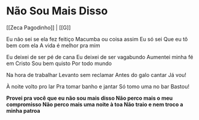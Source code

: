 # Não Sou Mais Disso

[[Zeca Pagodinho]] | [[G]]

Eu não sei se ela fez feitiço
Macumba ou coisa assim
Eu só sei
Que eu tô bem com ela
A vida é melhor pra mim

Eu deixei de ser pé de cana
Eu deixei de ser vagabundo
Aumentei minha fé em Cristo
Sou bem quisto
Por todo mundo

Na hora de trabalhar
Levanto sem reclamar
Antes do galo cantar
Já vou!

À noite volto pro lar
Pra tomar banho e jantar
Só tomo uma no bar
Bastou!

**Provei pra você que eu não sou mais disso
Não perco mais o meu compromisso
Não perco mais uma noite à toa
Não traio e nem troco a minha patroa**
